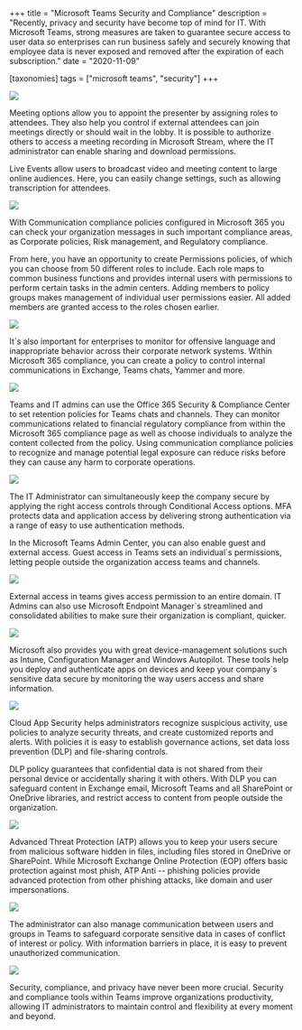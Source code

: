 +++
title = "Microsoft Teams Security and Compliance"
description = "Recently, privacy and security have become top of mind for IT. With Microsoft Teams, strong measures are taken to guarantee secure access to user data so enterprises can run business safely and securely knowing that employee data is never exposed and removed after the expiration of each subscription."
date = "2020-11-09"

[taxonomies]
tags = ["microsoft teams", "security"]
+++

![](https://o365hq.com/images/857.png)

Meeting options allow you to appoint the presenter by assigning roles to
attendees. They also help you control if external attendees can join
meetings directly or should wait in the lobby. It is possible to
authorize others to access a meeting recording in Microsoft Stream,
where the IT administrator can enable sharing and download permissions.

Live Events allow users to broadcast video and meeting content to large
online audiences. Here, you can easily change settings, such as allowing
transcription for attendees.

![](https://o365hq.com/images/856.png)

With Communication compliance policies configured in Microsoft 365 you
can check your organization messages in such important compliance areas,
as Corporate policies, Risk management, and Regulatory compliance.

From here, you have an opportunity to create Permissions policies, of
which you can choose from 50 different roles to include. Each role maps
to common business functions and provides internal users with
permissions to perform certain tasks in the admin centers. Adding
members to policy groups makes management of individual user permissions
easier. All added members are granted access to the roles chosen
earlier.

![](https://o365hq.com/images/858.png)

It\`s also important for enterprises to monitor for offensive language
and inappropriate behavior across their corporate network systems.
Within Microsoft 365 compliance, you can create a policy to control
internal communications in Exchange, Teams chats, Yammer and more.

![](https://o365hq.com/images/860.png)

Teams and IT admins can use the Office 365 Security & Compliance Center
to set retention policies for Teams chats and channels. They can monitor
communications related to financial regulatory compliance from within
the Microsoft 365 compliance page as well as choose individuals to
analyze the content collected from the policy. Using communication
compliance policies to recognize and manage potential legal exposure can
reduce risks before they can cause any harm to corporate operations.

![](https://o365hq.com/images/861.png)

The IT Administrator can simultaneously keep the company secure by
applying the right access controls through Conditional Access options.
MFA protects data and application access by delivering strong
authentication via a range of easy to use authentication methods.

In the Microsoft Teams Admin Center, you can also enable guest and
external access. Guest access in Teams sets an individual\`s
permissions, letting people outside the organization access teams and
channels.

![](https://o365hq.com/images/859.png)

External access in teams gives access permission to an entire domain. IT
Admins can also use Microsoft Endpoint Manager\`s streamlined and
consolidated abilities to make sure their organization is compliant,
quicker.

![](https://o365hq.com/images/862.png)

Microsoft also provides you with great device-management solutions such
as Intune, Configuration Manager and Windows Autopilot. These tools help
you deploy and authenticate apps on devices and keep your company\`s
sensitive data secure by monitoring the way users access and share
information.

![](https://o365hq.com/images/863.png)

Cloud App Security helps administrators recognize suspicious activity,
use policies to analyze security threats, and create customized reports
and alerts. With policies it is easy to establish governance actions,
set data loss prevention (DLP) and file-sharing controls.

DLP policy guarantees that confidential data is not shared from their
personal device or accidentally sharing it with others. With DLP you can
safeguard content in Exchange email, Microsoft Teams and all SharePoint
or OneDrive libraries, and restrict access to content from people
outside the organization.

![](https://o365hq.com/images/864.png)

Advanced Threat Protection (ATP) allows you to keep your users secure
from malicious software hidden in files, including files stored in
OneDrive or SharePoint. While Microsoft Exchange Online Protection (EOP)
offers basic protection against most phish, ATP Anti -- phishing
policies provide advanced protection from other phishing attacks, like
domain and user impersonations.

![](https://o365hq.com/images/865.png)

The administrator can also manage communication between users and groups
in Teams to safeguard corporate sensitive data in cases of conflict of
interest or policy. With information barriers in place, it is easy to
prevent unauthorized communication.

![](https://o365hq.com/images/866.png)

Security, compliance, and privacy have never been more crucial. Security
and compliance tools within Teams improve organizations productivity,
allowing IT administrators to maintain control and flexibility at every
moment and beyond.